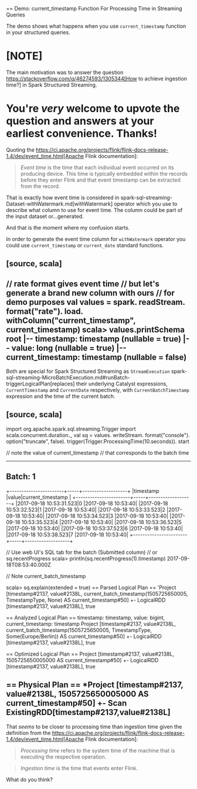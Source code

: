 == Demo: current_timestamp Function For Processing Time in Streaming Queries

The demo shows what happens when you use `current_timestamp` function in your structured queries.

[NOTE]
====
The main motivation was to answer the question https://stackoverflow.com/q/46274593/1305344[How to achieve ingestion time?] in Spark Structured Streaming.

You're _very_ welcome to upvote the question and answers at your earliest convenience. Thanks!
====

Quoting the https://ci.apache.org/projects/flink/flink-docs-release-1.4/dev/event_time.html[Apache Flink documentation]:

> *Event time* is the time that each individual event occurred on its producing device. This time is typically embedded within the records before they enter Flink and that event timestamp can be extracted from the record.

That is exactly how event time is considered in spark-sql-streaming-Dataset-withWatermark.md[withWatermark] operator which you use to describe what column to use for event time. The column could be part of the input dataset or...generated.

And that is the moment where my confusion starts.

In order to generate the event time column for `withWatermark` operator you could use `current_timestamp` or `current_date` standard functions.

[source, scala]
----
// rate format gives event time
// but let's generate a brand new column with ours
// for demo purposes
val values = spark.
  readStream.
  format("rate").
  load.
  withColumn("current_timestamp", current_timestamp)
scala> values.printSchema
root
 |-- timestamp: timestamp (nullable = true)
 |-- value: long (nullable = true)
 |-- current_timestamp: timestamp (nullable = false)
----

Both are special for Spark Structured Streaming as `StreamExecution` spark-sql-streaming-MicroBatchExecution.md#runBatch-triggerLogicalPlan[replaces] their underlying Catalyst expressions, `CurrentTimestamp` and `CurrentDate` respectively, with `CurrentBatchTimestamp` expression and the time of the current batch.

[source, scala]
----
import org.apache.spark.sql.streaming.Trigger
import scala.concurrent.duration._
val sq = values.
  writeStream.
  format("console").
  option("truncate", false).
  trigger(Trigger.ProcessingTime(10.seconds)).
  start

// note the value of current_timestamp
// that corresponds to the batch time

-------------------------------------------
Batch: 1
-------------------------------------------
+-----------------------+-----+-------------------+
|timestamp              |value|current_timestamp  |
+-----------------------+-----+-------------------+
|2017-09-18 10:53:31.523|0    |2017-09-18 10:53:40|
|2017-09-18 10:53:32.523|1    |2017-09-18 10:53:40|
|2017-09-18 10:53:33.523|2    |2017-09-18 10:53:40|
|2017-09-18 10:53:34.523|3    |2017-09-18 10:53:40|
|2017-09-18 10:53:35.523|4    |2017-09-18 10:53:40|
|2017-09-18 10:53:36.523|5    |2017-09-18 10:53:40|
|2017-09-18 10:53:37.523|6    |2017-09-18 10:53:40|
|2017-09-18 10:53:38.523|7    |2017-09-18 10:53:40|
+-----------------------+-----+-------------------+

// Use web UI's SQL tab for the batch (Submitted column)
// or sq.recentProgress
scala> println(sq.recentProgress(1).timestamp)
2017-09-18T08:53:40.000Z

// Note current_batch_timestamp

scala> sq.explain(extended = true)
== Parsed Logical Plan ==
'Project [timestamp#2137, value#2138L, current_batch_timestamp(1505725650005, TimestampType, None) AS current_timestamp#50]
+- LogicalRDD [timestamp#2137, value#2138L], true

== Analyzed Logical Plan ==
timestamp: timestamp, value: bigint, current_timestamp: timestamp
Project [timestamp#2137, value#2138L, current_batch_timestamp(1505725650005, TimestampType, Some(Europe/Berlin)) AS current_timestamp#50]
+- LogicalRDD [timestamp#2137, value#2138L], true

== Optimized Logical Plan ==
Project [timestamp#2137, value#2138L, 1505725650005000 AS current_timestamp#50]
+- LogicalRDD [timestamp#2137, value#2138L], true

== Physical Plan ==
*Project [timestamp#2137, value#2138L, 1505725650005000 AS current_timestamp#50]
+- Scan ExistingRDD[timestamp#2137,value#2138L]
----

That _seems_ to be closer to processing time than ingestion time given the definition from the https://ci.apache.org/projects/flink/flink-docs-release-1.4/dev/event_time.html[Apache Flink documentation]:

> *Processing time* refers to the system time of the machine that is executing the respective operation.

> *Ingestion time* is the time that events enter Flink.

What do you think?
